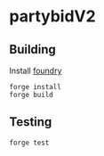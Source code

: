 # partybidV2

## Building

Install [foundry](https://book.getfoundry.sh/getting-started/installation.html)

```
forge install
forge build
```

## Testing

`forge test`
